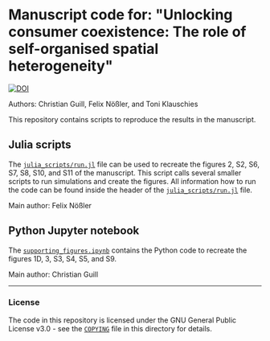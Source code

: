 # Manuscript code for: "Unlocking consumer coexistence: The role of self-organised spatial heterogeneity"
[![DOI](https://zenodo.org/badge/DOI/10.5281/zenodo.10233860.svg)](https://doi.org/10.5281/zenodo.10233860)

Authors: Christian Guill, Felix Nößler, and Toni Klauschies

This repository contains scripts to reproduce the results in the manuscript.

## Julia scripts

The [`julia_scripts/run.jl`](julia_scripts/run.jl) file can be used to recreate the figures 2, S2, S6, S7, S8, S10, and S11 of the manuscript. This script calls several smaller scripts to run simulations and create the figures. All information how to run the code can be found inside the header of the [`julia_scripts/run.jl`](julia_scripts/run.jl) file.


Main author: Felix Nößler

## Python Jupyter notebook

The [`supporting_figures.ipynb`](supporting_figures.ipynb) contains the Python code to recreate the figures 1D, 3, S3, S4, S5, and S9. 

Main author: Christian Guill

--- 

### License

The code in this repository is licensed under the GNU General Public License v3.0 - see the [`COPYING`](COPYING) file in this directory for details.

